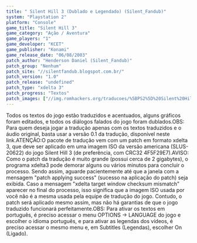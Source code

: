 ```yaml
---
title: " Silent Hill 3 (Dublado e Legendado) (Silent_Fandub)"
system: "Playstation 2"
platform: "Console"
game_title: "Silent Hill 3"
game_category: "Ação / Aventura"
game_players: "1"
game_developer: "KCET"
game_publisher: "Konami"
game_release_date: "06/08/2003"
patch_author: "Henderson Daniel (Silent_Fandub)"
patch_group: "Nenhum"
patch_site: "//silentfandub.blogspot.com.br/"
patch_version: "1.0"
patch_release: "undefined"
patch_type: "xdelta 3"
patch_progress: "Textos"
patch_images: ["//img.romhackers.org/traducoes/%5BPS2%5D%20Silent%20Hill%203%20-%20Legendado%20e%20Dublado%20-%20Silent_Fandub%20-%201.jpg","//img.romhackers.org/traducoes/%5BPS2%5D%20Silent%20Hill%203%20-%20Legendado%20e%20Dublado%20-%20Silent_Fandub%20-%202.jpg"]
---
```

Todos os textos do jogo estão traduzidos e acentuados, alguns gráficos foram editados, e todos os diálogos falados do jogo foram dublados.OBS: Para quem deseja jogar a tradução apenas com os textos traduzidos e o áudio original, basta usar a versão 0.1 da tradução, disponível neste link.ATENÇÃO:O pacote de tradução vem com um patch em formato xdelta 3, que deve ser aplicado em uma imagem ISO da versão americana (SLUS-20622) do jogo Silent Hill 3 (de preferência, com CRC32 4F5F29E7).AVISO: Como o patch da tradução é muito grande (possui cerca de 2 gigabytes), o programa xdelta3 pode demorar alguns ou vários minutos para concluir o processo. Sendo assim, aguarde pacientemente até que a janela com a mensagem "patch applying success" (sucesso na aplicação do patch) seja exibida. Caso a mensagem "xdelta target window checksum mismatch" aparecer no final do processo, isso significa que a imagem ISO usada por você não é a mesma usada pela equipe de tradução do jogo. Contudo, o patch será aplicado mesmo assim, mas não há garantias de que o jogo traduzido funcionará perfeitamente.OBS: Para ativar os textos em português, é preciso acessar o menu OPTIONS -> LANGUAGE do jogo e escolher o idioma português, e para ativar as legendas dos vídeos, é preciso acessar o mesmo menu e, em Subtitles (Legendas), escolher On (Ligado).